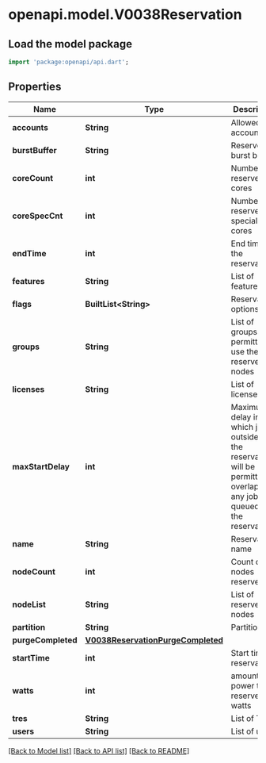 # openapi.model.V0038Reservation

## Load the model package
```dart
import 'package:openapi/api.dart';
```

## Properties
Name | Type | Description | Notes
------------ | ------------- | ------------- | -------------
**accounts** | **String** | Allowed accounts | [optional] 
**burstBuffer** | **String** | Reserved burst buffer | [optional] 
**coreCount** | **int** | Number of reserved cores | [optional] 
**coreSpecCnt** | **int** | Number of reserved specialized cores | [optional] 
**endTime** | **int** | End time of the reservation | [optional] 
**features** | **String** | List of features | [optional] 
**flags** | **BuiltList&lt;String&gt;** | Reservation options | [optional] 
**groups** | **String** | List of groups permitted to use the reserved nodes | [optional] 
**licenses** | **String** | List of licenses | [optional] 
**maxStartDelay** | **int** | Maximum delay in which jobs outside of the reservation will be permitted to overlap once any jobs are queued for the reservation | [optional] 
**name** | **String** | Reservationn name | [optional] 
**nodeCount** | **int** | Count of nodes reserved | [optional] 
**nodeList** | **String** | List of reserved nodes | [optional] 
**partition** | **String** | Partition | [optional] 
**purgeCompleted** | [**V0038ReservationPurgeCompleted**](V0038ReservationPurgeCompleted.md) |  | [optional] 
**startTime** | **int** | Start time of reservation | [optional] 
**watts** | **int** | amount of power to reserve in watts | [optional] 
**tres** | **String** | List of TRES | [optional] 
**users** | **String** | List of users | [optional] 

[[Back to Model list]](../README.md#documentation-for-models) [[Back to API list]](../README.md#documentation-for-api-endpoints) [[Back to README]](../README.md)


